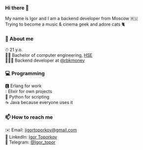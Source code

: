 ### Hi there 👋

My name is Igor and I am a backend developer from Moscow 🇷🇺  
Trying to become a music & cinema geek and adore cats 🐈

### 📝 About me
⏱ 21 y.o.  
👨‍🎓 Bachelor of computer engineering, [HSE](https://www.hse.ru/en/)  
👨🏻‍💻 Backend developer at [@rbkmoney](https://github.com/rbkmoney)

### 💻 Programming 
🅴 Erlang for work  
💧 Elixir for own projects  
🐍 Python for scripting  
☕️  Java because everyone uses it  

### 📫 How to reach me
✉️ Email: iigortoporkov@gmail.com  
🔗 LinkedIn: [Igor Toporkov](https://linkedin.com/in/igor-toporkov-3851481aa/)  
📱 Telegram: [@Igor_topor](https://t.me/Igor_topor)
